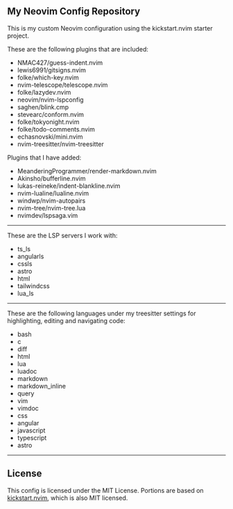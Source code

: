 ## My Neovim Config Repository

This is my custom Neovim configuration using the kickstart.nvim starter project.

These are the following plugins that are included:

* NMAC427/guess-indent.nvim
* lewis6991/gitsigns.nvim
* folke/which-key.nvim
* nvim-telescope/telescope.nvim
* folke/lazydev.nvim
* neovim/nvim-lspconfig
* saghen/blink.cmp
* stevearc/conform.nvim
* folke/tokyonight.nvim
* folke/todo-comments.nvim
* echasnovski/mini.nvim
* nvim-treesitter/nvim-treesitter

Plugins that I have added:

* MeanderingProgrammer/render-markdown.nvim
* Akinsho/bufferline.nvim
* lukas-reineke/indent-blankline.nvim
* nvim-lualine/lualine.nvim
* windwp/nvim-autopairs
* nvim-tree/nvim-tree.lua
* nvimdev/lspsaga.vim

---

These are the LSP servers I work with:

* ts_ls
* angularls
* cssls
* astro
* html
* tailwindcss
* lua_ls

---

These are the following languages under my treesitter settings for highlighting, editing and navigating code:

* bash
* c
* diff
* html
* lua
* luadoc
* markdown
* markdown_inline
* query
* vim
* vimdoc
* css
* angular
* javascript
* typescript
* astro

---

## License

This config is licensed under the MIT License. Portions are based on [kickstart.nvim](http://github.com/nvim-lua/kickstart.nvim), which is also MIT licensed.
